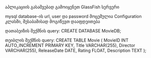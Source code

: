 აპლიკაციის გასაშვებად გამოიყენეთ GlassFish სერვერი

mysql database-ის url, user და password მოცემულია Configuration კლასში, შესაბამისად მოგიწევთ დააფდეითება

დათაბეიზის შექმნის query:
CREATE DATABASE MovieDB;

თეიბლის შექმნის query:
CREATE TABLE Movie (
    MovieID INT AUTO_INCREMENT PRIMARY KEY,
    Title VARCHAR(255),
    Director VARCHAR(255),
    ReleaseDate DATE,
    Rating FLOAT,
    Description TEXT
);